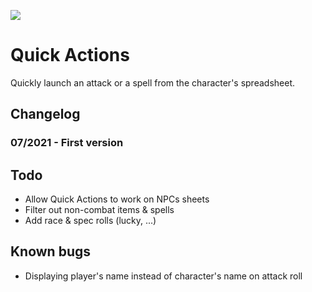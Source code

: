 ![](https://img.shields.io/badge/Foundry-v0.8.8-informational)
<!--- Downloads @ Latest Badge -->
<!--- replace <user>/<repo> with your username/repository -->
<!--- ![Latest Release Download Count](https://img.shields.io/github/downloads/<user>/<repo>/latest/module.zip) -->

<!--- Forge Bazaar Install % Badge -->
<!--- replace <your-module-name> with the `name` in your manifest -->
<!--- ![Forge Installs](https://img.shields.io/badge/dynamic/json?label=Forge%20Installs&query=package.installs&suffix=%25&url=https%3A%2F%2Fforge-vtt.com%2Fapi%2Fbazaar%2Fpackage%2F<your-module-name>&colorB=4aa94a) -->


# Quick Actions

Quickly launch an attack or a spell from the character's spreadsheet.

## Changelog

### 07/2021 - First version

## Todo

* Allow Quick Actions to work on NPCs sheets
* Filter out non-combat items & spells
* Add race & spec rolls (lucky, ...)

## Known bugs

* Displaying player's name instead of character's name on attack roll